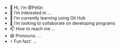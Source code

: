 - 👋 Hi, I’m @Pellzi
- 👀 I’m interested in ...
- 🌱 I’m currently learning using Git Hub 
- 💞️ I’m looking to collaborate on developing programs 
- 📫 How to reach me ...
- 😄 Pronouns: ...
- ⚡ Fun fact: ...

<!---
Pellzi/Pellzi is a ✨ special ✨ repository because its `README.md` (this file) appears on your GitHub profile.
You can click the Preview link to take a look at your changes.
--->

